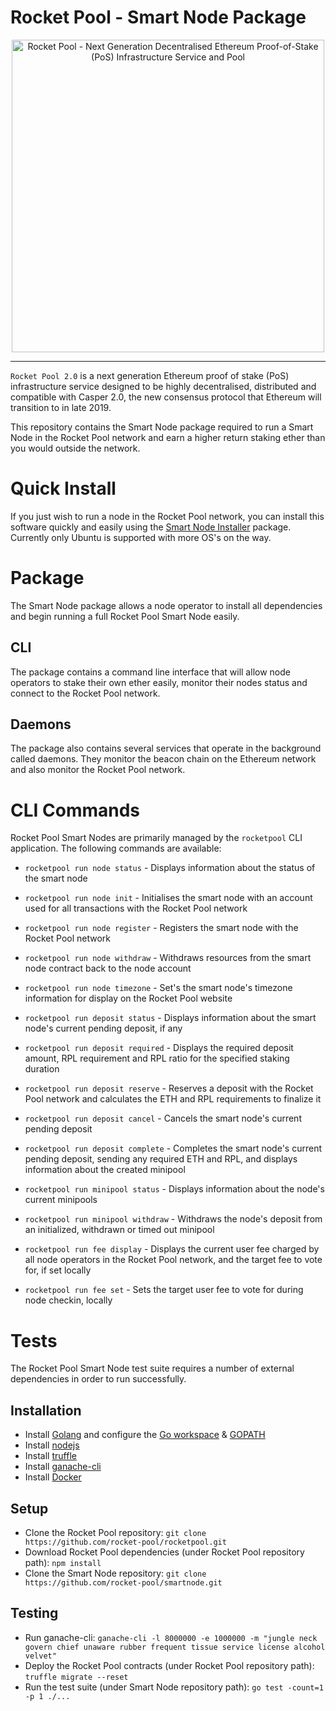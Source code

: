 # Rocket Pool - Smart Node Package

<p align="center">
  <img src="https://raw.githubusercontent.com/rocket-pool/rocketpool/master/images/logo.png?raw=true" alt="Rocket Pool - Next Generation Decentralised Ethereum Proof-of-Stake (PoS) Infrastructure Service and Pool" width="500" />
</p>

---

`Rocket Pool 2.0` is a next generation Ethereum proof of stake (PoS) infrastructure service designed to be highly decentralised, distributed and compatible with Casper 2.0, the new consensus protocol that Ethereum will transition to in late 2019.

This repository contains the Smart Node package required to run a Smart Node in the Rocket Pool network and earn a higher return staking ether than you would outside the network.

# Quick Install

If you just wish to run a node in the Rocket Pool network, you can install this software quickly and easily using the [Smart Node Installer](https://github.com/rocket-pool/smartnode-install) package. Currently only Ubuntu is supported with more OS's on the way.

# Package

The Smart Node package allows a node operator to install all dependencies and begin running a full Rocket Pool Smart Node easily.

## CLI

The package contains a command line interface that will allow node operators to stake their own ether easily, monitor their nodes status and connect to the Rocket Pool network.

## Daemons

The package also contains several services that operate in the background called daemons. They monitor the beacon chain on the Ethereum network and also monitor the Rocket Pool network.

# CLI Commands

Rocket Pool Smart Nodes are primarily managed by the `rocketpool` CLI application. The following commands are available:

- `rocketpool run node status` - Displays information about the status of the smart node
- `rocketpool run node init` - Initialises the smart node with an account used for all transactions with the Rocket Pool network
- `rocketpool run node register` - Registers the smart node with the Rocket Pool network
- `rocketpool run node withdraw` - Withdraws resources from the smart node contract back to the node account
- `rocketpool run node timezone` - Set's the smart node's timezone information for display on the Rocket Pool website

- `rocketpool run deposit status` - Displays information about the smart node's current pending deposit, if any
- `rocketpool run deposit required` - Displays the required deposit amount, RPL requirement and RPL ratio for the specified staking duration
- `rocketpool run deposit reserve` - Reserves a deposit with the Rocket Pool network and calculates the ETH and RPL requirements to finalize it
- `rocketpool run deposit cancel` - Cancels the smart node's current pending deposit
- `rocketpool run deposit complete` - Completes the smart node's current pending deposit, sending any required ETH and RPL, and displays information about the created minipool

- `rocketpool run minipool status` - Displays information about the node's current minipools
- `rocketpool run minipool withdraw` - Withdraws the node's deposit from an initialized, withdrawn or timed out minipool

- `rocketpool run fee display` - Displays the current user fee charged by all node operators in the Rocket Pool network, and the target fee to vote for, if set locally
- `rocketpool run fee set` - Sets the target user fee to vote for during node checkin, locally

# Tests

The Rocket Pool Smart Node test suite requires a number of external dependencies in order to run successfully.

## Installation

- Install [Golang](https://golang.org/doc/install) and configure the [Go workspace](https://golang.org/doc/code.html#Workspaces) & [GOPATH](https://golang.org/doc/code.html#GOPATH)
- Install [nodejs](https://nodejs.org/en/download/)
- Install [truffle](https://github.com/trufflesuite/truffle)
- Install [ganache-cli](https://github.com/trufflesuite/ganache-cli)
- Install [Docker](https://docs.docker.com/install)

## Setup

- Clone the Rocket Pool repository: `git clone https://github.com/rocket-pool/rocketpool.git`
- Download Rocket Pool dependencies (under Rocket Pool repository path): `npm install`
- Clone the Smart Node repository: `git clone https://github.com/rocket-pool/smartnode.git`

## Testing

- Run ganache-cli: `ganache-cli -l 8000000 -e 1000000 -m "jungle neck govern chief unaware rubber frequent tissue service license alcohol velvet"`
- Deploy the Rocket Pool contracts (under Rocket Pool repository path): `truffle migrate --reset`
- Run the test suite (under Smart Node repository path): `go test -count=1 -p 1 ./...`

